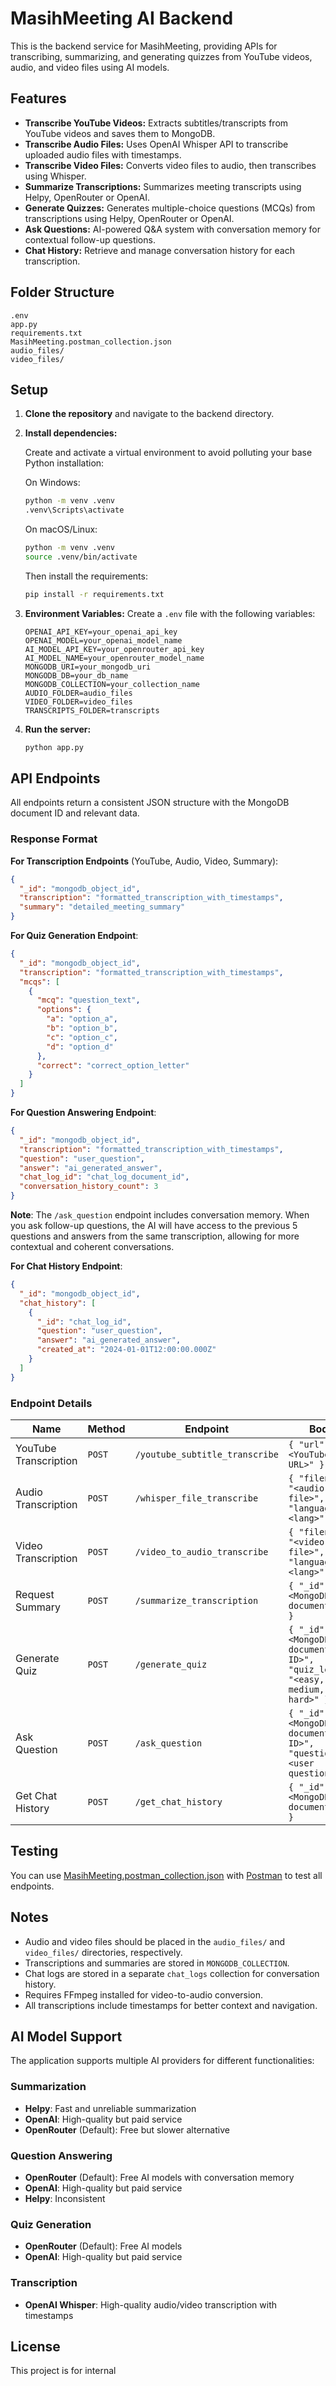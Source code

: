 # MasihMeeting AI Backend

This is the backend service for MasihMeeting, providing APIs for transcribing, summarizing, and generating quizzes from YouTube videos, audio, and video files using AI models.

## Features

- **Transcribe YouTube Videos:** Extracts subtitles/transcripts from YouTube videos and saves them to MongoDB.
- **Transcribe Audio Files:** Uses OpenAI Whisper API to transcribe uploaded audio files with timestamps.
- **Transcribe Video Files:** Converts video files to audio, then transcribes using Whisper.
- **Summarize Transcriptions:** Summarizes meeting transcripts using Helpy, OpenRouter or OpenAI.
- **Generate Quizzes:** Generates multiple-choice questions (MCQs) from transcriptions using Helpy, OpenRouter or OpenAI.
- **Ask Questions:** AI-powered Q&A system with conversation memory for contextual follow-up questions.
- **Chat History:** Retrieve and manage conversation history for each transcription.

## Folder Structure

```
.env
app.py
requirements.txt
MasihMeeting.postman_collection.json
audio_files/
video_files/
```

## Setup

1. **Clone the repository** and navigate to the backend directory.

2. **Install dependencies:**

   Create and activate a virtual environment to avoid polluting your base Python installation:

   On Windows:

   ```sh
   python -m venv .venv
   .venv\Scripts\activate
   ```

   On macOS/Linux:

   ```sh
   python -m venv .venv
   source .venv/bin/activate
   ```

   Then install the requirements:

   ```sh
   pip install -r requirements.txt
   ```

3. **Environment Variables:**
   Create a `.env` file with the following variables:

   ```
   OPENAI_API_KEY=your_openai_api_key
   OPENAI_MODEL=your_openai_model_name
   AI_MODEL_API_KEY=your_openrouter_api_key
   AI_MODEL_NAME=your_openrouter_model_name
   MONGODB_URI=your_mongodb_uri
   MONGODB_DB=your_db_name
   MONGODB_COLLECTION=your_collection_name
   AUDIO_FOLDER=audio_files
   VIDEO_FOLDER=video_files
   TRANSCRIPTS_FOLDER=transcripts
   ```

4. **Run the server:**
   ```sh
   python app.py
   ```

## API Endpoints

All endpoints return a consistent JSON structure with the MongoDB document ID and relevant data.

### Response Format

**For Transcription Endpoints** (YouTube, Audio, Video, Summary):

```json
{
  "_id": "mongodb_object_id",
  "transcription": "formatted_transcription_with_timestamps",
  "summary": "detailed_meeting_summary"
}
```

**For Quiz Generation Endpoint**:

```json
{
  "_id": "mongodb_object_id",
  "transcription": "formatted_transcription_with_timestamps",
  "mcqs": [
    {
      "mcq": "question_text",
      "options": {
        "a": "option_a",
        "b": "option_b",
        "c": "option_c",
        "d": "option_d"
      },
      "correct": "correct_option_letter"
    }
  ]
}
```

**For Question Answering Endpoint**:

```json
{
  "_id": "mongodb_object_id",
  "transcription": "formatted_transcription_with_timestamps",
  "question": "user_question",
  "answer": "ai_generated_answer",
  "chat_log_id": "chat_log_document_id",
  "conversation_history_count": 3
}
```

**Note**: The `/ask_question` endpoint includes conversation memory. When you ask follow-up questions, the AI will have access to the previous 5 questions and answers from the same transcription, allowing for more contextual and coherent conversations.

**For Chat History Endpoint**:

```json
{
  "_id": "mongodb_object_id",
  "chat_history": [
    {
      "_id": "chat_log_id",
      "question": "user_question",
      "answer": "ai_generated_answer",
      "created_at": "2024-01-01T12:00:00.000Z"
    }
  ]
}
```

### Endpoint Details

| Name                  | Method | Endpoint                       | Body                                                                       | Returns                                                                                                                               |
| --------------------- | ------ | ------------------------------ | -------------------------------------------------------------------------- | ------------------------------------------------------------------------------------------------------------------------------------- |
| YouTube Transcription | `POST` | `/youtube_subtitle_transcribe` | `{ "url": "<YouTube URL>" }`                                               | `{ "_id": "...", "transcription": "...", "summary": "..." }`                                                                          |
| Audio Transcription   | `POST` | `/whisper_file_transcribe`     | `{ "filename": "<audio file>", "language": "<lang>" }`                     | `{ "_id": "...", "transcription": "...", "summary": "..." }`                                                                          |
| Video Transcription   | `POST` | `/video_to_audio_transcribe`   | `{ "filename": "<video file>", "language": "<lang>" }`                     | `{ "_id": "...", "transcription": "...", "summary": "..." }`                                                                          |
| Request Summary       | `POST` | `/summarize_transcription`     | `{ "_id": "<MongoDB document ID>" }`                                       | `{ "_id": "...", "transcription": "...", "summary": "..." }`                                                                          |
| Generate Quiz         | `POST` | `/generate_quiz`               | `{ "_id": "<MongoDB document ID>", "quiz_level": "<easy, medium, hard>" }` | `{ "_id": "...", "transcription": "...", "mcqs": [...] }`                                                                             |
| Ask Question          | `POST` | `/ask_question`                | `{ "_id": "<MongoDB document ID>", "question": "<user question>" }`        | `{ "_id": "...", "transcription": "...", "question": "...", "answer": "...", "chat_log_id": "...", "conversation_history_count": 3 }` |
| Get Chat History      | `POST` | `/get_chat_history`            | `{ "_id": "<MongoDB document ID>" }`                                       | `{ "_id": "...", "chat_history": [...] }`                                                                                             |

## Testing

You can use [MasihMeeting.postman_collection.json](MasihMeeting.postman_collection.json) with [Postman](https://www.postman.com/) to test all endpoints.

## Notes

- Audio and video files should be placed in the `audio_files/` and `video_files/` directories, respectively.
- Transcriptions and summaries are stored in `MONGODB_COLLECTION`.
- Chat logs are stored in a separate `chat_logs` collection for conversation history.
- Requires FFmpeg installed for video-to-audio conversion.
- All transcriptions include timestamps for better context and navigation.

## AI Model Support

The application supports multiple AI providers for different functionalities:

### Summarization

- **Helpy**: Fast and unreliable summarization
- **OpenAI**: High-quality but paid service
- **OpenRouter** (Default): Free but slower alternative

### Question Answering

- **OpenRouter** (Default): Free AI models with conversation memory
- **OpenAI**: High-quality but paid service
- **Helpy**: Inconsistent

### Quiz Generation

- **OpenRouter** (Default): Free AI models
- **OpenAI**: High-quality but paid service

### Transcription

- **OpenAI Whisper**: High-quality audio/video transcription with timestamps

## License

This project is for internal
